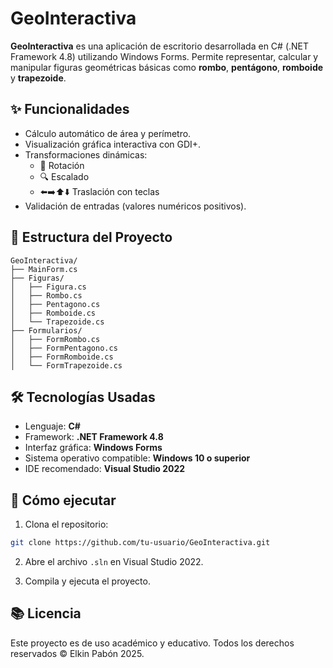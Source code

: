 # GeoInteractiva

**GeoInteractiva** es una aplicación de escritorio desarrollada en C# (.NET Framework 4.8) utilizando Windows Forms. Permite representar, calcular y manipular figuras geométricas básicas como **rombo**, **pentágono**, **romboide** y **trapezoide**.

## ✨ Funcionalidades

- Cálculo automático de área y perímetro.
- Visualización gráfica interactiva con GDI+.
- Transformaciones dinámicas:
  - 🔁 Rotación
  - 🔍 Escalado
  - ⬅️➡️⬆️⬇️ Traslación con teclas
- Validación de entradas (valores numéricos positivos).

## 🧱 Estructura del Proyecto

```
GeoInteractiva/
├── MainForm.cs
├── Figuras/
│   ├── Figura.cs
│   ├── Rombo.cs
│   ├── Pentagono.cs
│   ├── Romboide.cs
│   └── Trapezoide.cs
├── Formularios/
│   ├── FormRombo.cs
│   ├── FormPentagono.cs
│   ├── FormRomboide.cs
│   └── FormTrapezoide.cs
```

## 🛠️ Tecnologías Usadas

- Lenguaje: **C#**
- Framework: **.NET Framework 4.8**
- Interfaz gráfica: **Windows Forms**
- Sistema operativo compatible: **Windows 10 o superior**
- IDE recomendado: **Visual Studio 2022**

## 🚀 Cómo ejecutar

1. Clona el repositorio:
```bash
git clone https://github.com/tu-usuario/GeoInteractiva.git
```

2. Abre el archivo `.sln` en Visual Studio 2022.

3. Compila y ejecuta el proyecto.


## 📚 Licencia

Este proyecto es de uso académico y educativo. Todos los derechos reservados © Elkin Pabón 2025.

